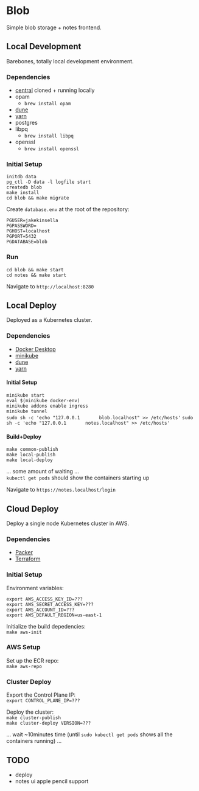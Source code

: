 # Blob

Simple blob storage + notes frontend.

## Local Development

Barebones, totally local development environment.  

### Dependencies
 - [central](https://github.com/TheLocust3/central) cloned + running locally
 - opam
   - `brew install opam`
 - [dune](https://dune.build)
 - [yarn](https://yarnpkg.com)
 - postgres
 - libpq
   - `brew install libpq`
 - openssl
   - `brew install openssl`

### Initial Setup
`initdb data`  
`pg_ctl -D data -l logfile start`  
`createdb blob`  
`make install`  
`cd blob && make migrate`  
  
Create `database.env` at the root of the repository:
```
PGUSER=jakekinsella
PGPASSWORD=
PGHOST=localhost
PGPORT=5432
PGDATABASE=blob
```

### Run
`cd blob && make start`  
`cd notes && make start`
  
Navigate to `http://localhost:8280`  

## Local Deploy
Deployed as a Kubernetes cluster.  

### Dependencies
 - [Docker Desktop](https://www.docker.com/products/docker-desktop/)
 - [minikube](https://minikube.sigs.k8s.io/docs/)
 - [dune](https://dune.build)
 - [yarn](https://yarnpkg.com)

#### Initial Setup

`minikube start`  
`eval $(minikube docker-env)`  
`minikube addons enable ingress`  
`minikube tunnel`  
`sudo sh -c 'echo "127.0.0.1       blob.localhost" >> /etc/hosts'`
`sudo sh -c 'echo "127.0.0.1       notes.localhost" >> /etc/hosts'`
  

#### Build+Deploy
`make common-publish`  
`make local-publish`  
`make local-deploy`  

... some amount of waiting ...  
`kubectl get pods` should show the containers starting up  
  
Navigate to `https://notes.localhost/login`  

## Cloud Deploy
Deploy a single node Kubernetes cluster in AWS.  

### Dependencies
 - [Packer](http://packer.io)
 - [Terraform](https://www.terraform.io)

### Initial Setup
  
Environment variables:
```
export AWS_ACCESS_KEY_ID=???
export AWS_SECRET_ACCESS_KEY=???
export AWS_ACCOUNT_ID=???
export AWS_DEFAULT_REGION=us-east-1
```
  
Initialize the build depedencies:  
`make aws-init`

### AWS Setup
Set up the ECR repo:  
`make aws-repo`

### Cluster Deploy

Export the Control Plane IP:  
`export CONTROL_PLANE_IP=???`  

Deploy the cluster:  
`make cluster-publish`  
`make cluster-deploy VERSION=???`  

... wait \~10minutes time (until `sudo kubectl get pods` shows all the containers running) ...  

## TODO
 - deploy
 - notes ui apple pencil support
